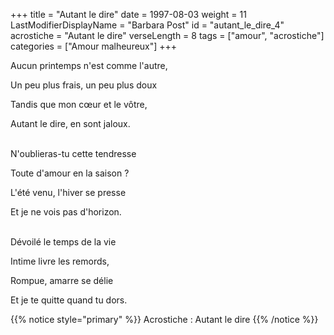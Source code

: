+++
title = "Autant le dire"
date = 1997-08-03
weight = 11
LastModifierDisplayName = "Barbara Post"
id = "autant_le_dire_4"
acrostiche = "Autant le dire"
verseLength = 8
tags = ["amour", "acrostiche"]
categories = ["Amour malheureux"]
+++

Aucun printemps n'est comme l'autre,

Un peu plus frais, un peu plus doux

Tandis que mon cœur et le vôtre,

Autant le dire, en sont jaloux.

 \
N'oublieras-tu cette tendresse

Toute d'amour en la saison ?

L'été venu, l'hiver se presse

Et je ne vois pas d'horizon.

 \
Dévoilé le temps de la vie

Intime livre les remords,

Rompue, amarre se délie

Et je te quitte quand tu dors.

{{% notice style="primary" %}}
Acrostiche : Autant le dire
{{% /notice %}}
